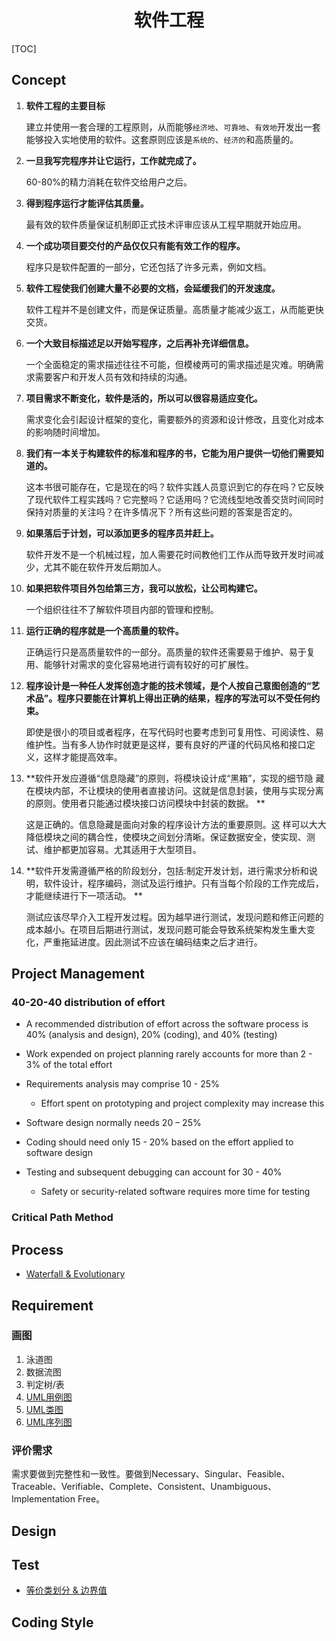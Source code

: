# <center>软件工程</center>

[TOC]

## Concept

1. **软件工程的主要目标**

   建立并使用一套合理的工程原则，从而能够`经济地`、`可靠地`、`有效地`开发出一套能够投入实地使用的软件。这套原则应该是`系统的`、`经济的`和高质量的。

2. **一旦我写完程序并让它运行，工作就完成了。**  

   60-80%的精力消耗在软件交给用户之后。

3. **得到程序运行才能评估其质量。** 

   最有效的软件质量保证机制即正式技术评审应该从工程早期就开始应用。

4. **一个成功项目要交付的产品仅仅只有能有效工作的程序。** 

   程序只是软件配置的一部分，它还包括了许多元素，例如文档。

5. **软件工程使我们创建大量不必要的文档，会延缓我们的开发速度。** 

   软件工程并不是创建文件，而是保证质量。高质量才能减少返工，从而能更快交货。

6. **一个大致目标描述足以开始写程序，之后再补充详细信息。** 

   一个全面稳定的需求描述往往不可能，但模棱两可的需求描述是灾难。明确需求需要客户和开发人员有效和持续的沟通。

7. **项目需求不断变化，软件是活的，所以可以很容易适应变化。** 

   需求变化会引起设计框架的变化，需要额外的资源和设计修改，且变化对成本的影响随时间增加。

8. **我们有一本关于构建软件的标准和程序的书，它能为用户提供一切他们需要知道的。**

   这本书很可能存在，它是现在的吗？软件实践人员意识到它的存在吗？它反映了现代软件工程实践吗？它完整吗？它适用吗？它流线型地改善交货时间同时保持对质量的关注吗？在许多情况下？所有这些问题的答案是否定的。

9. **如果落后于计划，可以添加更多的程序员并赶上。**

   软件开发不是一个机械过程，加人需要花时间教他们工作从而导致开发时间减少，尤其不能在软件开发后期加人。

10. **如果把软件项目外包给第三方，我可以放松，让公司构建它。** 

    一个组织往往不了解软件项目内部的管理和控制。

11. **运行正确的程序就是一个高质量的软件。**

    正确运行只是高质量软件的一部分。高质量的软件还需要易于维护、易于复用、能够针对需求的变化容易地进行调有较好的可扩展性。

12. **程序设计是一种任人发挥创造才能的技术领域，是个人按自己意图创造的“艺术品”。程序只要能在计算机上得出正确的结果，程序的写法可以不受任何约束。**

    即使是很小的项目或者程序，在写代码时也要考虑到可复用性、可阅读性、易维护性。当有多人协作时就更是这样，要有良好的严谨的代码风格和接口定义，这样才能提高效率。 

13. **软件开发应遵循“信息隐藏”的原则，将模块设计成“黑箱”，实现的细节隐 藏在模块内部，不让模块的使用者直接访问。这就是信息封装，使用与实现分离的原则。使用者只能通过模块接口访问模块中封装的数据。 **

    这是正确的。信息隐藏是面向对象的程序设计方法的重要原则。这 样可以大大降低模块之间的耦合性，使模块之间划分清晰。保证数据安全，使实现、测试、维护都更加容易。尤其适用于大型项目。 

14. **软件开发需遵循严格的阶段划分，包括:制定开发计划，进行需求分析和说明，软件设计，程序编码，测试及运行维护。只有当每个阶段的工作完成后， 才能继续进行下一项活动。 **

    测试应该尽早介入工程开发过程。因为越早进行测试，发现问题和修正问题的成本越小。在项目后期进行测试，发现问题可能会导致系统架构发生重大变化，严重拖延进度。因此测试不应该在编码结束之后才进行。 

## Project Management

### 40-20-40 distribution of effort

- A recommended distribution of effort across the software process is 40% (analysis and design), 20% (coding), and 40% (testing)‏

- Work expended on project planning rarely accounts for more than 2 - 3% of the total effort

- Requirements analysis may comprise 10 - 25%
  - Effort spent on prototyping and project complexity may increase this
- Software design normally needs 20 – 25%
- Coding should need only 15 - 20% based on the effort applied to software design

- Testing and subsequent debugging can account for 30 - 40%
  - Safety or security-related software requires more time for testing

### Critical Path Method

## Process

- [Waterfall & Evolutionary](https://blog.csdn.net/vikeyyyy/article/details/82531521)

## Requirement

### 画图

1. 泳道图
2. 数据流图
3. 判定树/表
4. [UML用例图](https://www.cnblogs.com/gd-luojialin/p/10356704.html)
5. [UML类图](https://www.jianshu.com/p/57620b762160)
6. [UML序列图](https://blog.csdn.net/chktsang/article/details/88818627)

### 评价需求

需求要做到完整性和一致性。要做到Necessary、Singular、Feasible、Traceable、Verifiable、Complete、Consistent、Unambiguous、Implementation Free。

## Design



## Test

- [等价类划分 & 边界值](https://www.cnblogs.com/KalosOwen/p/8244770.html)

## Coding Style